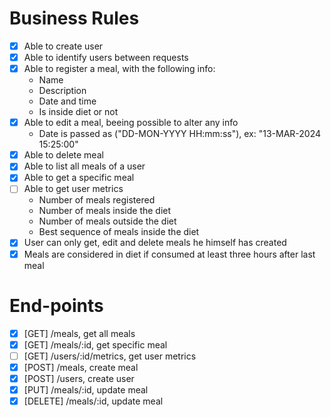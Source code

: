 # Business Rules

-   [x] Able to create user
-   [x] Able to identify users between requests
-   [x] Able to register a meal, with the following info:
    -   Name
    -   Description
    -   Date and time
    -   Is inside diet or not
-   [x] Able to edit a meal, beeing possible to alter any info
    -   Date is passed as ("DD-MON-YYYY HH:mm:ss"), ex: "13-MAR-2024 15:25:00"
-   [x] Able to delete meal
-   [x] Able to list all meals of a user
-   [x] Able to get a specific meal
-   [ ] Able to get user metrics
    -   Number of meals registered
    -   Number of meals inside the diet
    -   Number of meals outside the diet
    -   Best sequence of meals inside the diet
-   [x] User can only get, edit and delete meals he himself has created
-   [x] Meals are considered in diet if consumed at least three hours after last meal

# End-points

-   [x] [GET] /meals, get all meals
-   [x] [GET] /meals/:id, get specific meal
-   [ ] [GET] /users/:id/metrics, get user metrics
-   [x] [POST] /meals, create meal
-   [x] [POST] /users, create user
-   [x] [PUT] /meals/:id, update meal
-   [x] [DELETE] /meals/:id, update meal
